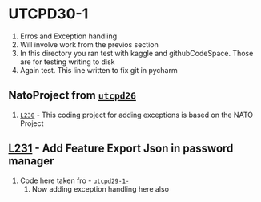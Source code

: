 # UTCPD30-1

1. Erros and Exception handling
2. Will involve work from the previos section 
3. In this directory you ran test with kaggle and githubCodeSpace. Those are for testing writing to disk
4. Again test. This line written to fix git in pycharm

## NatoProject from [`utcpd26`](https://github.com/winiyaz/utcpd26/tree/master/NatoProject)

1. [`L230`](./l230) - This coding project for adding exceptions is based on the NATO Project 

## [L231](./L231) - Add Feature Export Json in password manager

1. Code here taken fro - [`utcpd29-1-`](https://github.com/winiyaz/utcpd29-1-/tree/master/pms1)
    1. Now adding exception handling here also

